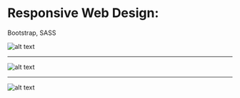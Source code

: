 # Responsive Web Design:
Bootstrap, SASS

![alt text](https://github.com/MatinOna/Responsive_Web_Design/blob/master/beer_web/img/uno.PNG)<hr>
![alt text](https://github.com/MatinOna/Responsive_Web_Design/blob/master/beer_web/img/dos.PNG)<hr>
![alt text](https://github.com/MatinOna/Responsive_Web_Design/blob/master/beer_web/img/tres.PNG)

